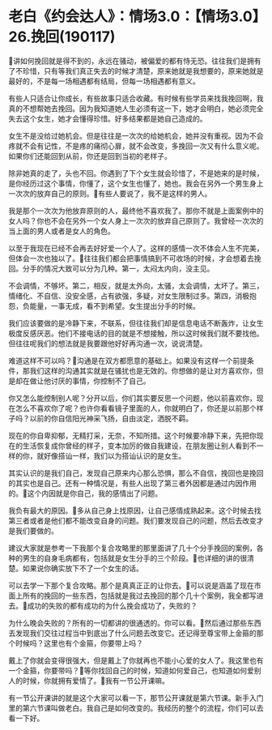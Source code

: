 # 老白《约会达人》：情场3.0：【情场3.0】26.挽回(190117)

🎼讲如何挽回就是得不到的，永远在骚动，被偏爱的都有恃无恐。往往我们是拥有了不珍惜，只有等我们真正失去的时候才清楚，原来她就是我想要的，原来她就是最好的，不是每一场相遇都有结局，但每一场相遇都有意义。

有些人只适合让你成长，有些故事只适合收藏。有时候有些学员来找我挽回啊，我真的不想帮她去挽回。因为我知道她人生必须有这一下，她才会明白，她必须完全失去这个女生，她才会懂得珍惜。好多结果都是她自己造成的。

女生不是没给过她机会。但是往往是一次次的给她机会，她并没有重视。因为不会疼就不会有记性，不是疼的痛彻心扉，就不会改变，多挽回一次又有什么意义呢。如果你们还能回到从前，你还是回到当初的老样子。

除非她真的走了，头也不回。你遇到了下个女生就会珍惜了，不是她来的是时候，是你经历过这个事情，你懂了，这个女生也懂了，她也。我会在另外一个男生身上一次次的放弃自己的原则。🎼有些人要说了，我不是这样的男人。

我是那个一次次为他放弃原则的人，最终他不喜欢我了。那你不就是上面案例中的女人吗？你也不会在另外一个女人身上一次次的放弃自己原则了。我曾经一次次的当上面的男人或者是女人的角色。

以至于我现在已经不会再去好好爱一个人了。这样的感情一次不体会人生不完美，但体会一次也独以了。🎼往往我们都会把事情搞到不可收场的时候，才会想着去挽回。分手的情况大致可以分为几种。第一，太闷太内向，没主见。

不会调情，不够坏。第二，相反，就是太外向，太骚，太会调情，太坏了。第三，情绪化、不自信、没安全感，占有欲强，多疑，对女生限制过多。第四，消极抱怨，负能量，一事无成，看不到希望。女生提出分手的时候。

我们应该要做的是冷静下来，不联系，但往往我们却是信息电话不断轰炸，让女生极度反感厌恶。他们不接电话的目的就是不想接触，所以这时候我们就不要找他。但往往呢我们的想法就是我要跟他好好再沟通一次，说说清楚。

难道这样不可以吗？🎼沟通是在双方都愿意的基础上。如果没有这样一个前提条件，那我们这样的沟通其实就是在骚扰也是无效的。你想做的是让对方喜欢你，但是却在做让他讨厌的事情，你控制不了自己。

你又怎么能控制别人呢？分开以后，你们其实要反思一个问题，他以前喜欢你，现在怎么不喜欢你了呢？也许你看看镜子里面的人，你就明白了，你还是以前那个样子吗？以前的你自信阳光神采飞扬，自由淡定，洒脱不羁。

现在的你自卑抑郁，无精打采，无奈，不知所措。这个时候要冷静下来，先把你现在的生活恢复成你曾经的样子，变本加厉的做自我建设，在朋友圈让别人看到不一样的你，就好像搭讪一样，我们以为搭讪认识的是女生。

其实认识的是我们自己，发现自己原来内心那么恐惧，那么不自信，挽回也是挽回的其实也是自己。还有一种情况是，有些人出现了第三者外因都是通过内因作用的。🎼这个内因就是你自己，我的感情出了问题。

我负有最大的原因。🎼多从自己身上找原因，让自己感情成熟起来。这个时候去找第三者或者是他们都不能改变自身的问题。我们要发现自己的问题，然后去改变才是我们要做的。

建议大家就是参考一下我那个复合攻略里的那里面讲了几十个分手挽回的案例，各种的男生的自身毛病都有，包括就是女生分手的三个阶段。🎼也详细的讲的很清楚。如果说你确实放下不了一个女生的话。

可以去学一下那个复合攻略。那个是真真正正的让你去。🎼可以说是涵盖了现在市面上所有的挽回的一些东西，包括就是我过去挽回的那个几十个案例，我全都写进去。🎼成功的失败的都有成功的为什么挽会成功了，失败的？

为什么晚会失败的？所有的一切都讲的很通透的。你可以看。🎼然后通过那些东西去发现我们交往过程当中到底出了什么问题去改变它。还记得至尊宝带上金箍的那个时候吗？这里也有个金箍，你要带上吗？

戴上了你就会变得很强大，但是戴上了你就再也不能小心爱的女人了。我这里也有一个金箍，你要带吗？🎼等你找回自己的时候，知道如何爱自己，也知道如何爱别人的时候，你就拥有爱情了。🎼我有一节公开课嘛。

有一节公开课讲的就是这个大家可以看一下，那节公开课就是第六节课。新手入门里的第六节课叫做老白。我自己是如何改变的。我经历的整个的流程，你们可以去看一下好。

